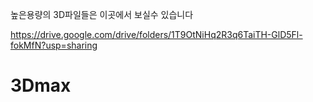 높은용량의 3D파일들은 이곳에서 보실수 있습니다

https://drive.google.com/drive/folders/1T9OtNiHq2R3q6TaiTH-GlD5Fl-fokMfN?usp=sharing
# 3Dmax
